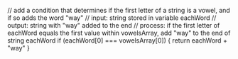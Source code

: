 // add a condition that determines if the first letter of a string is a vowel, and if so adds the word "way" 
      // input: string stored in variable eachWord
      // output: string with "way" added to the end
      // process: if the first letter of eachWord equals the first value within vowelsArray, add "way" to the end of string eachWord
     if (eachWord[0] === vowelsArray[0]) {
      return eachWord + "way"
     }